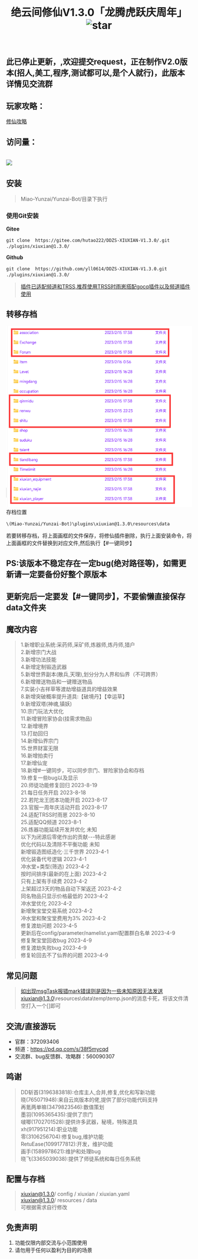 <div align="center">
<br>
<h1>绝云间修仙V1.3.0「龙腾虎跃庆周年」
<img src='https://gitee.com/hutao222/DDZS-XIUXIAN-V1.3.0/badge/star.svg?theme=dark'  alt='star'></img>
</h1>
</br>
</div> 

## 此已停止更新，,欢迎提交request，正在制作V2.0版本(招人,美工,程序,测试都可以,是个人就行)，此版本详情见交流群
## 玩家攻略：
[修仙攻略](https://docs.qq.com/doc/DY25pbVlEakJaaW1u)  
## 访问量：        
<br><img src="https://count.getloli.com/get/@:DDZS-XIUXIAN-V1.2.4?theme=rule34" /> <br>       
## 安装      

> Miao-Yunzai/Yunzai-Bot/目录下执行  
### 使用Git安装

**Gitee**
```
git clone  https://gitee.com/hutao222/DDZS-XIUXIAN-V1.3.0/.git ./plugins/xiuxian@1.3.0/
```
**Github**
```
git clone  https://github.com/yll0614/DDZS-XIUXIAN-V1.3.0.git ./plugins/xiuxian@1.3.0/
```         
> [插件已适配频道和TRSS,推荐使用TRSS时雨崽搭配gocq插件以及频道插件使用](https://gitee.com/TimeRainStarSky/Yunzai)
## 转移存档            
![转移存档](pic/photo4.jpg)     
存档位置  
```
\(Miao-Yunzai/Yunzai-Bot)\plugins\xiuxian@1.3.0\resources\data
```      
若要转移存档，将上面画框的文件保存，将修仙插件删除，执行上面安装命令，将上面画框的文件替换到对应文件,然后执行【#一键同步】 

## PS:该版本不稳定存在一定bug(绝对路径等)，如需更新请一定要备份好整个原版本
## 更新完后一定要发【#一键同步】，不要偷懒直接保存data文件夹
## 魔改内容  
> 1.新增职业系统:采药师,采矿师,炼器师,炼丹师,猎户     
> 2.新增宗门大战    
> 3.新增功法技能     
> 4.新增定制锻造武器     
> 5.新增世界副本(散兵,天理),划分分为人界和仙界（不可跨界）     
> 6.新增赠送物品和一键赠送物品     
> 7.实装小吉祥草等渡劫增益道具的增益效果     
> 8.新增突破概率提升道具:【破境丹】【幸运草】     
> 9.新增双塔(神魂,镇妖)     
> 10.宗门玩法大优化     
> 11.新增冒险家协会(挂需求物品)     
> 12.新增境界     
> 13.打劫回归     
> 14.新增仙界宗门     
> 15.世界财富无限     
> 16.新增拍卖行    
> 17.新增仙宠    
> 18.新增#一键同步，可以同步宗门、冒险家协会和存档    
> 19.修复一些bug以及显示  
> 20.师徒功能修复回归 2023-8-19     
> 21.每日任务开启 2023-8-18     
> 22.若陀龙王团本功能开启 2023-8-17     
> 23.官服一周年庆活动开启 2023-8-17     
> 24.适配TRSS时雨崽 2023-8-10     
> 25.适配QQ频道 2023-8-1     
> 26.炼器功能延续开发并优化 未知     
> 以下为闭源后零佬作出的贡献---特此感谢     
> 优化代码以及清除不平衡功能 未知     
> 新增锻造图纸造化·三千世界 2023-4-1     
> 优化装备代号逻辑 2023-4-1     
> 冲水堂+类型(筛选) 2023-4-2     
> 按时间排序(最新的在上面) 2023-4-2     
> 只有上架有手续费 2023-4-2     
> 上架超过3天的物品自动下架返还 2023-4-2     
> 同名物品只显示价格最低的 2023-4-2     
> 冲水堂优化 2023-4-2     
> 新增聚宝堂交易系统 2023-4-2     
> 冲水堂和聚宝堂费用为3% 2023-4-2      
> 修复渡劫问题 2023-4-5     
> 更新后在config/parameter/namelist.yaml配置群白名单 2023-4-9     
> 修复聚宝堂回收bug 2023-4-9     
> 修复渡劫失败bug 2023-4-9     
> 修复轮回去不了仙界的问题 2023-4-9     
## 常见问题
>如出现msgTask报错mark错误则是因为一些未知原因无法发送xiuxian@1.3.0\resources\data\temp\temp.json的消息卡死，将该文件清空打入一个[]即可
## 交流/直接游玩      
- 官群：372093406     
- 频道：https://pd.qq.com/s/38f5mycqd 
- 交流群、bug反馈群、攻略群：560090307 
## 鸣谢
> DD斩首(3196383818):仓库主人,合并,修复,优化和写新功能   
> 晓(765071948):来自云岚版本的佬,提供了部分功能代码支持   
> 再氪两单嘛(3479823546):数值策划      
> 墨羽(1095365435):提供了宗门     
> 啵唧(1702701528):提供许多武器，秘境，特殊道具     
> xh(917951214):职业功能   
> 零(3106256704):修复bug,维护功能  
> RetuEase(1099177812):开发，维护功能   
> 画手(1589978621):维护和处理bug  
> 晓飞(3365039038):提供了师徒系统和每日任务系统  
## 配置与存档   
> xiuxian@1.3.0/ config / xiuxian / xiuxian.yaml       
> xiuxian@1.3.0/ resources / data          
>可根据需求自行修改     
## 免责声明       
1. 功能仅限内部交流与小范围使用       
2. 请勿用于任何以盈利为目的的场景      

